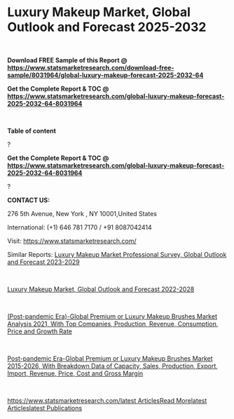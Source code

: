 <h1>Luxury Makeup Market, Global Outlook and Forecast 2025-2032</h1><br/><p><strong>Download FREE Sample of this Report @ <a href="https://www.statsmarketresearch.com/download-free-sample/8031964/global-luxury-makeup-forecast-2025-2032-64">https://www.statsmarketresearch.com/download-free-sample/8031964/global-luxury-makeup-forecast-2025-2032-64</a></strong></p>
 
 
 
 <div><b>Get the Complete Report & TOC @ <a href="https://www.statsmarketresearch.com/global-luxury-makeup-forecast-2025-2032-64-8031964">https://www.statsmarketresearch.com/global-luxury-makeup-forecast-2025-2032-64-8031964</a></b></div>
 
 
 
 <p><br />
 
 <b>Table of content</b></p>
 
 
 
 <p>? </p>
 
 
 
 <div><b>Get the Complete Report & TOC @ <a href="https://www.statsmarketresearch.com/global-luxury-makeup-forecast-2025-2032-64-8031964">https://www.statsmarketresearch.com/global-luxury-makeup-forecast-2025-2032-64-8031964</a></b></div>
 
 
 
 <p>? </p>
 
 
 
 <p><b>CONTACT US:</b><br />
 
 276 5th Avenue, New York , NY 10001,United States<br />
 
 International: (+1) 646 781 7170 / +91 8087042414<br />
 
 Visit: <a href="https://www.statsmarketresearch.com/">https://www.statsmarketresearch.com/</a><br />
 
 Similar Reports: <a href="https://www.statsmarketresearch.com/global-luxury-makeup-forecast-2025-2032-64-8031964">Luxury Makeup Market Professional Survey, Global Outlook and Forecast 2023-2029</a><br />
 
 <br />
 
 <a href="https://www.statsmarketresearch.com/global-luxury-makeup-forecast-2025-2032-64-8031964">Luxury Makeup Market, Global Outlook and Forecast 2022-2028</a><br />
 
 <br />
 
 <a href="https://www.statsmarketresearch.com/global-luxury-makeup-forecast-2025-2032-64-8031964">(Post-pandemic Era)-Global Premium or Luxury Makeup Brushes Market Analysis 2021, With Top Companies, Production, Revenue, Consumption, Price and Growth Rate</a><br />
 
 <br />
 
 <a href="https://www.statsmarketresearch.com/global-luxury-makeup-forecast-2025-2032-64-8031964">Post-pandemic Era-Global Premium or Luxury Makeup Brushes Market 2015-2026, With Breakdown Data of Capacity, Sales, Production, Export, Import, Revenue, Price, Cost and Gross Margin</a><br />
 
 <br />
 
 <a href="https://gyeongbokgung.com">https://www.statsmarketresearch.com/</a><a href="https://hallyeomaritime.com">latest Articles</a><a href="https://jingwansa.com">Read More</a><a href="https://nguoiviet.jp/">latest Articles</a><a href="https://www.intelmarketresearch.com/">latest Publications</a></p>